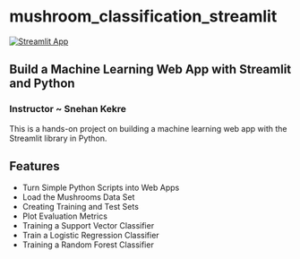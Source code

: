 # mushroom_classification_streamlit
[![Streamlit App](https://static.streamlit.io/badges/streamlit_badge_black_white.svg)](https://share.streamlit.io/megha-a7/mushroom_classification_streamlit/)
## Build a Machine Learning Web App with Streamlit and Python
### Instructor ~ Snehan Kekre

This is a hands-on project on building a machine learning web app with the Streamlit library in Python.

## Features
- Turn Simple Python Scripts into Web Apps
- Load the Mushrooms Data Set
- Creating Training and Test Sets
- Plot Evaluation Metrics
- Training a Support Vector Classifier
- Train a Logistic Regression Classifier
- Training a Random Forest Classifier


